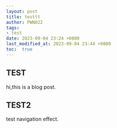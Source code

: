 ```yaml
---
layout: post
title: testtt
author: PWN022
tags:
- test
date: 2023-09-04 23:24 +0800
last_modified_at: 2023-09-04 23:44 +0800
toc:  true
---
```


## TEST
hi,this is a blog post.

## TEST2
test navigation effect.
